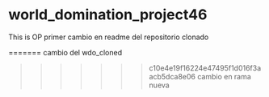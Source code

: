 # world_domination_project46
This is OP
primer cambio en readme del repositorio clonado

=======
cambio del wdo_cloned
>>>>>>> c10e4e19f16224e47495f1d016f3aacb5dca8e06
cambio en rama nueva